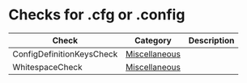 # Checks for .cfg or .config

Check | Category | Description
----- | -------- | -----------
ConfigDefinitionKeysCheck | [Miscellaneous](miscellaneous_checks.markdown#miscellaneous-checks) | |
WhitespaceCheck | [Miscellaneous](miscellaneous_checks.markdown#miscellaneous-checks) | |